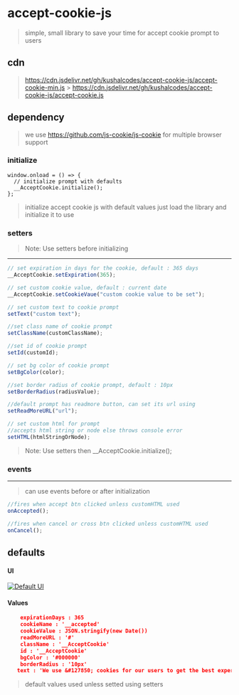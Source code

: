 # accept-cookie-js

> simple, small library to save your time for accept cookie prompt to users

## cdn

> https://cdn.jsdelivr.net/gh/kushalcodes/accept-cookie-js/accept-cookie-min.js > https://cdn.jsdelivr.net/gh/kushalcodes/accept-cookie-js/accept-cookie.js

## dependency

> we use https://github.com/js-cookie/js-cookie for multiple browser support

### initialize

    window.onload = () => {
      // initialize prompt with defaults
      __AcceptCookie.initialize();
    };

> initialize accept cookie js with default values
> just load the library and initialize it to use

### setters

> Note: Use setters before initializing

---

```javascript
// set expiration in days for the cookie, default : 365 days
__AcceptCookie.setExpiration(365);

// set custom cookie value, default : current date
__AcceptCookie.setCookieVaue("custom cookie value to be set");

// set custom text to cookie prompt
setText("custom text");

//set class name of cookie prompt
setClassName(customClassName);

//set id of cookie prompt
setId(customId);

// set bg color of cookie prompt
setBgColor(color);

//set border radius of cookie prompt, default : 10px
setBorderRadius(radiusValue);

//default prompt has readmore button, can set its url using
setReadMoreURL("url");

// set custom html for prompt
//accepts html string or node else throws console error
setHTML(htmlStringOrNode);
```

> Note: Use setters then \_\_AcceptCookie.initialize();

### events

---

> can use events before or after initialization

```javascript
//fires when accept btn clicked unless customHTML used
onAccepted();

//fires when cancel or cross btn clicked unless customHTML used
onCancel();
```

## defaults

#### UI

[![Default UI](https://i.imgur.com/a4e8E8a.png "Default UI")](http://i.imgur.com/a4e8E8a.png "Default UI")

#### Values

```json
    expirationDays : 365
    cookieName : '__accepted'
    cookieValue : JSON.stringify(new Date())
    readMoreURL : '#'
    className : '__AcceptCookie'
    id : '__AcceptCookie'
    bgColor : '#000000'
    borderRadius : '10px'
   text : 'We use &#127850; cookies for our users to get the best experience.'
```

> default values used unless setted using setters
